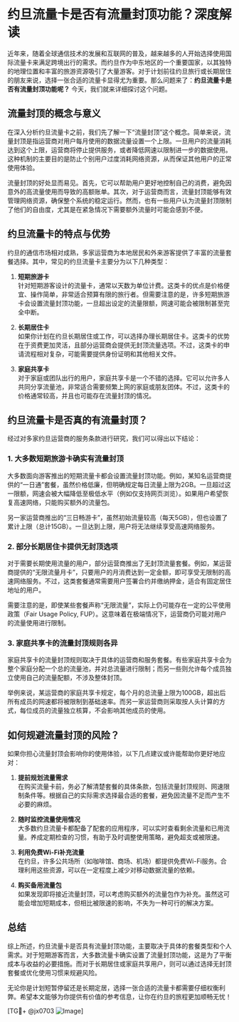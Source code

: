 # 约旦流量卡是否有流量封顶功能？深度解读

近年来，随着全球通信技术的发展和互联网的普及，越来越多的人开始选择使用国际流量卡来满足跨境出行的需求。而约旦作为中东地区的一个重要国家，以其独特的地理位置和丰富的旅游资源吸引了大量游客。对于计划前往约旦旅行或长期居住的朋友来说，选择一张合适的流量卡显得尤为重要。那么问题来了：**约旦流量卡是否有流量封顶功能呢？** 今天，我们就来详细探讨这个问题。

## 流量封顶的概念与意义

在深入分析约旦流量卡之前，我们先了解一下“流量封顶”这个概念。简单来说，流量封顶是指运营商对用户每月使用的数据流量设置一个上限。一旦用户的流量消耗达到这个上限，运营商将停止提供服务，或者降低网速以限制进一步的数据使用。这种机制的主要目的是防止个别用户过度消耗网络资源，从而保证其他用户的正常使用体验。

流量封顶的好处显而易见。首先，它可以帮助用户更好地控制自己的消费，避免因意外的高流量使用而导致的高额账单。其次，对于运营商而言，流量封顶能够有效管理网络资源，确保整个系统的稳定运行。然而，也有一些用户认为流量封顶限制了他们的自由度，尤其是在紧急情况下需要额外流量时可能会感到不便。

## 约旦流量卡的特点与优势

约旦的通信市场相对成熟，多家运营商为本地居民和外来游客提供了丰富的流量套餐选择。其中，常见的约旦流量卡主要分为以下几种类型：

1. **短期旅游卡**  
   针对短期游客设计的流量卡，通常以天数为单位计费。这类卡的优点是价格便宜、操作简单，非常适合预算有限的旅行者。但需要注意的是，许多短期旅游卡会设置流量封顶功能，一旦超出设定的流量限额，网速可能会被限制甚至完全中断。

2. **长期居住卡**  
   如果你计划在约旦长期居住或工作，可以选择办理长期居住卡。这类卡的优势在于资费更加灵活，且部分运营商会提供无封顶流量选项。不过，这类卡的申请流程相对复杂，可能需要提供身份证明和其他相关文件。

3. **家庭共享卡**  
   对于家庭或团队出行的用户，家庭共享卡是一个不错的选择。它可以允许多人共同分享流量池，非常适合需要频繁上网的家庭或朋友团体。不过，这类卡的价格通常较高，并且也可能存在流量封顶的情况。

## 约旦流量卡是否真的有流量封顶？

经过对多家约旦运营商的服务条款进行研究，我们可以得出以下结论：

### 1. **大多数短期旅游卡确实有流量封顶**
   大多数面向游客推出的短期流量卡都会设置流量封顶功能。例如，某知名运营商提供的“一日通”套餐，虽然价格低廉，但明确规定每日流量上限为2GB。一旦超过这一限额，网速会被大幅降低至极低水平（例如仅支持网页浏览）。如果用户希望恢复高速网络，只能购买额外的流量包。

   另一家运营商推出的“三日畅游卡”，虽然初始流量较高（每天5GB），但也设置了累计上限（总计15GB）。一旦达到上限，用户将无法继续享受高速网络服务。

### 2. **部分长期居住卡提供无封顶选项**
   对于需要长期使用流量的用户，部分运营商推出了无封顶流量套餐。例如，某运营商提供的“无限流量月卡”，只要用户的月消费达到一定金额，即可享受无限制的高速网络服务。不过，这类套餐通常需要用户签署合约并缴纳押金，适合有固定居住地址的用户。

   需要注意的是，即使某些套餐声称“无限流量”，实际上仍可能存在一定的公平使用政策（Fair Usage Policy, FUP）。这意味着在极端情况下，运营商仍可能对用户的流量使用进行限制。

### 3. **家庭共享卡的流量封顶规则各异**
   家庭共享卡的流量封顶规则取决于具体的运营商和服务套餐。有些家庭共享卡会为整个家庭分配一个总的流量池，并对总流量进行限制；而另一些则允许每个成员独立使用自己的流量配额，不涉及整体封顶。

   举例来说，某运营商的家庭共享卡规定，每个月的总流量上限为100GB，超出后所有成员的网速都将被限制到基础速率。而另一家运营商则采取按人头计算的方式，每位成员的流量独立核算，不会影响其他成员的使用。

## 如何规避流量封顶的风险？

如果你担心流量封顶会影响你的使用体验，以下几点建议或许能帮助你更好地应对：

1. **提前规划流量需求**  
   在购买流量卡前，务必了解清楚套餐的具体条款，包括流量封顶规则、网速限制条件等。根据自己的实际需求选择最合适的套餐，避免因流量不足而产生不必要的麻烦。

2. **随时监控流量使用情况**  
   大多数约旦流量卡都配备了配套的应用程序，可以实时查看剩余流量和已用流量。养成定期检查的习惯，有助于及时调整使用策略，避免超支或被限速。

3. **利用免费Wi-Fi补充流量**  
   在约旦，许多公共场所（如咖啡馆、商场、机场）都提供免费Wi-Fi服务。合理利用这些资源，可以在一定程度上减少对移动数据流量的依赖。

4. **购买备用流量包**  
   如果发现即将接近流量封顶，可以考虑购买额外的流量包作为补充。虽然这可能会增加短期成本，但相比被限速的影响，不失为一种可行的解决方案。

## 总结

综上所述，约旦流量卡是否具有流量封顶功能，主要取决于具体的套餐类型和个人需求。对于短期游客而言，大多数流量卡确实设置了流量封顶功能，这是为了平衡成本与收益的必要措施。而对于长期居住或家庭共享用户，则可以通过选择无封顶套餐或优化使用习惯来规避风险。

无论你是计划短暂停留还是长期定居，选择一张合适的流量卡都需要仔细权衡利弊。希望本文能够为你提供有价值的参考信息，让你在约旦的旅程更加顺畅无忧！

[TG💪+ @jx0703 ![Image](https://github.com/user-attachments/assets/dbca1d08-cadb-493c-b0ec-ad6f7a83f270)]